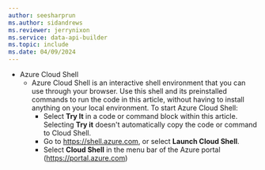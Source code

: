```yaml
---
author: seesharprun
ms.author: sidandrews
ms.reviewer: jerrynixon
ms.service: data-api-builder
ms.topic: include
ms.date: 04/09/2024
---
```


- Azure Cloud Shell
  - Azure Cloud Shell is an interactive shell environment that you can use through your browser. Use this shell and its preinstalled commands to run the code in this article, without having to install anything on your local environment. To start Azure Cloud Shell:
    - Select **Try It** in a code or command block within this article. Selecting **Try it** doesn't automatically copy the code or command to Cloud Shell.
    - Go to <https://shell.azure.com>, or select **Launch Cloud Shell**.
    - Select **Cloud Shell** in the menu bar of the Azure portal (<https://portal.azure.com>)

